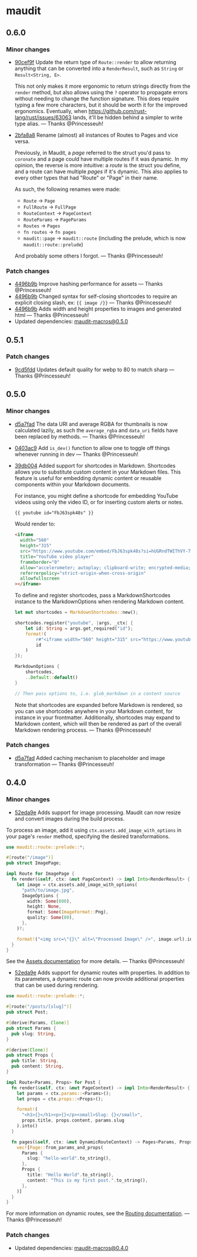 # maudit

## 0.6.0

### Minor changes

- [90cef9f](https://github.com/bruits/maudit/commit/90cef9f4049b8f2a236c622c564bfd29a4b6a8d2) Update the return type of `Route::render` to allow returning anything that can be converted into a `RenderResult`, such as `String` or `Result<String, E>`.
  
  This not only makes it more ergonomic to return strings directly from the `render` method, but also allows using the `?` operator to propagate errors without needing to change the function signature. This does require typing a few more characters, but it should be worth it for the improved ergonomics. Eventually, when https://github.com/rust-lang/rust/issues/63063 lands, it'll be hidden behind a simpler to write type alias. — Thanks @Princesseuh!
- [2bfa8a8](https://github.com/bruits/maudit/commit/2bfa8a87212243b27c2231b836e7da9ec2cd3288) Rename (almost) all instances of Routes to Pages and vice versa.
  
  Previously, in Maudit, a _page_ referred to the struct you'd pass to `coronate` and a page could have multiple routes if it was dynamic. In my opinion, the reverse is more intuitive: a _route_ is the struct you define, and a route can have multiple _pages_ if it's dynamic. This also applies to every other types that had "Route" or "Page" in their name.
  
  As such, the following renames were made:
  
  - `Route` -> `Page`
  - `FullRoute` -> `FullPage`
  - `RouteContext` -> `PageContext`
  - `RouteParams` -> `PageParams`
  - `Routes` -> `Pages`
  - `fn routes` -> `fn pages`
  - `maudit::page` -> `maudit::route` (including the prelude, which is now `maudit::route::prelude`)
  
  And probably some others I forgot. — Thanks @Princesseuh!

### Patch changes

- [4496b9b](https://github.com/bruits/maudit/commit/4496b9bcd8bbcdde7bd2d3b9b347aada6d182c0f) Improve hashing performance for assets — Thanks @Princesseuh!
- [4496b9b](https://github.com/bruits/maudit/commit/4496b9bcd8bbcdde7bd2d3b9b347aada6d182c0f) Changed syntax for self-closing shortcodes to require an explicit closing slash, ex: `{{ image /}}` — Thanks @Princesseuh!
- [4496b9b](https://github.com/bruits/maudit/commit/4496b9bcd8bbcdde7bd2d3b9b347aada6d182c0f) Adds width and height properties to images and generated html — Thanks @Princesseuh!
- Updated dependencies: maudit-macros@0.5.0


## 0.5.1

### Patch changes

- [9cd5fdd](https://github.com/bruits/maudit/commit/9cd5fdd8abe3044bd09d48b96217e3a0d2878b13) Updates default quality for webp to 80 to match sharp — Thanks @Princesseuh!

## 0.5.0

### Minor changes

- [d5a7fad](https://github.com/bruits/maudit/commit/d5a7fad563e9642be46b24d8db500e753c1175f5) The data URI and average RGBA for thumbnails is now calculated lazily, as such the `average_rgba` and `data_uri` fields have been replaced by methods. — Thanks @Princesseuh!
- [0403ac9](https://github.com/bruits/maudit/commit/0403ac9996f9d4e79945758fe06e7510729e383e) Add `is_dev()` function to allow one to toggle off things whenever running in dev — Thanks @Princesseuh!
- [39db004](https://github.com/bruits/maudit/commit/39db004b63ab7aa582a92593082e1261bae55b92) Added support for shortcodes in Markdown. Shortcodes allows you to substitute custom content in your Markdown files. This feature is useful for embedding dynamic content or reusable components within your Markdown documents.

  For instance, you might define a shortcode for embedding YouTube videos using only the video ID, or for inserting custom alerts or notes.

  ```markdown
  {{ youtube id="FbJ63spk48s" }}
  ```

  Would render to:

  ```html
  <iframe
    width="560"
    height="315"
    src="https://www.youtube.com/embed/FbJ63spk48s?si=hUGRndTWIThVY-72"
    title="YouTube video player"
    frameborder="0"
    allow="accelerometer; autoplay; clipboard-write; encrypted-media; gyroscope; picture-in-picture; web-share"
    referrerpolicy="strict-origin-when-cross-origin"
    allowfullscreen
  ></iframe>
  ```

  To define and register shortcodes, pass a MarkdownShortcodes instance to the MarkdownOptions when rendering Markdown content.

  ```rust
  let mut shortcodes = MarkdownShortcodes::new();

  shortcodes.register("youtube", |args, _ctx| {
      let id: String = args.get_required("id");
      format!(
          r#"<iframe width="560" height="315" src="https://www.youtube.com/embed/{}" frameborder="0" allowfullscreen></iframe>"#,
          id
      )
  });

  MarkdownOptions {
      shortcodes,
      ..Default::default()
  }

  // Then pass options to, i.e. glob_markdown in a content source
  ```

  Note that shortcodes are expanded before Markdown is rendered, so you can use shortcodes anywhere in your Markdown content, for instance in your frontmatter. Additionally, shortcodes may expand to Markdown content, which will then be rendered as part of the overall Markdown rendering process. — Thanks @Princesseuh!

### Patch changes

- [d5a7fad](https://github.com/bruits/maudit/commit/d5a7fad563e9642be46b24d8db500e753c1175f5) Added caching mechanism to placeholder and image transformation — Thanks @Princesseuh!

## 0.4.0

### Minor changes

- [52eda9e](https://github.com/bruits/maudit/commit/52eda9ea4eac8efd3efd945d00f39a1b99f284ab) Adds support for image processing. Maudit can now resize and convert images during the build process.

To process an image, add it using `ctx.assets.add_image_with_options` in your page's `render` method, specifying the desired transformations.

```rs
use maudit::route::prelude::*;

#[route("/image")]
pub struct ImagePage;

impl Route for ImagePage {
  fn render(&self, ctx: &mut PageContext) -> impl Into<RenderResult> {
    let image = ctx.assets.add_image_with_options(
      "path/to/image.jpg",
      ImageOptions {
        width: Some(800),
        height: None,
        format: Some(ImageFormat::Png),
        quality: Some(80),
      },
    )?;

    format!("<img src=\"{}\" alt=\"Processed Image\" />", image.url).into()
  }
}
```

See the [Assets documentation](https://maudit.org/docs/assets/) for more details. — Thanks @Princesseuh!

- [52eda9e](https://github.com/bruits/maudit/commit/52eda9ea4eac8efd3efd945d00f39a1b99f284ab) Adds support for dynamic routes with properties. In addition to its parameters, a dynamic route can now provide additional properties that can be used during rendering.

```rs
use maudit::route::prelude::*;

#[route("/posts/[slug]")]
pub struct Post;

#[derive(Params, Clone)]
pub struct Params {
  pub slug: String,
}

#[derive(Clone)]
pub struct Props {
  pub title: String,
  pub content: String,
}

impl Route<Params, Props> for Post {
  fn render(&self, ctx: &mut PageContext) -> impl Into<RenderResult> {
    let params = ctx.params::<Params>();
    let props = ctx.props::<Props>();

    format!(
      "<h1>{}</h1><p>{}</p><small>Slug: {}</small>",
      props.title, props.content, params.slug
    ).into()
  }

  fn pages(&self, ctx: &mut DynamicRouteContext) -> Pages<Params, Props> {
    vec![Page::from_params_and_props(
      Params {
        slug: "hello-world".to_string(),
      },
      Props {
        title: "Hello World".to_string(),
        content: "This is my first post.".to_string(),
      },
    )]
  }
}
```

For more information on dynamic routes, see the [Routing documentation](https://maudit.org/docs/routing/#dynamic-routes). — Thanks @Princesseuh!

### Patch changes

- Updated dependencies: maudit-macros@0.4.0
